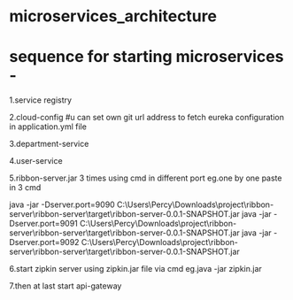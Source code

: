 # microservices_architecture
# sequence for starting microservices -
1.service registry

2.cloud-config #u can set own git url address to fetch eureka configuration in application.yml file 

3.department-service

4.user-service

5.ribbon-server.jar 3 times using cmd in different port 
eg.one by one paste in 3 cmd

java -jar -Dserver.port=9090 C:\Users\Percy\Downloads\project\ribbon-server\ribbon-server\target\ribbon-server-0.0.1-SNAPSHOT.jar
java -jar -Dserver.port=9091 C:\Users\Percy\Downloads\project\ribbon-server\ribbon-server\target\ribbon-server-0.0.1-SNAPSHOT.jar
java -jar -Dserver.port=9092 C:\Users\Percy\Downloads\project\ribbon-server\ribbon-server\target\ribbon-server-0.0.1-SNAPSHOT.jar

6.start zipkin server using zipkin.jar file via cmd
eg.java -jar zipkin.jar

7.then at last start api-gateway

 



